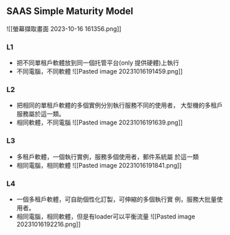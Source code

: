 ## SAAS Simple Maturity Model
![[螢幕擷取畫面 2023-10-16 161356.png]]
### L1
- 把不同單租戶軟體放到同一個托管平台(only 提供硬體)上執行
- 不同電腦，不同軟體
![[Pasted image 20231016191459.png]]

### L2
- 把相同的單租戶軟體的多個實例分別執行服務不同的使用者， 大型機的多租戶服務屬於這一類。
- 相同軟體，不同電腦
 ![[Pasted image 20231016191639.png]]
 ### L3 
- 多租戶軟體，一個執行實例，服務多個使用者，郵件系統屬 於這一類
- 相同電腦，相同軟體
![[Pasted image 20231016191841.png]]
### L4
- 一個多租戶軟體，可自助個性化訂製，可伸縮的多個執行實 例，服務大批量使用者。
- 相同電腦，相同軟體，但是有loader可以平衡流量
 ![[Pasted image 20231016192216.png]]